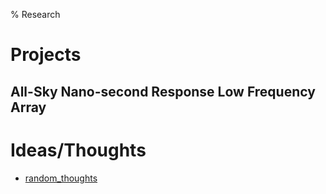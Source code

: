 % Research

# Projects

## All-Sky Nano-second Response Low Frequency Array



# Ideas/Thoughts

- [random_thoughts]()